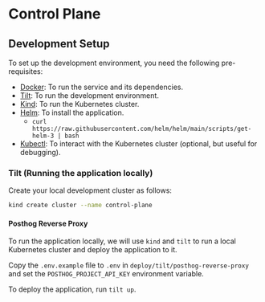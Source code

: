 # Control Plane

## Development Setup

To set up the development environment, you need the following pre-requisites:

- [Docker](https://www.docker.com/): To run the service and its dependencies.
- [Tilt](https://docs.tilt.dev/install.html): To run the development environment.
- [Kind](https://kind.sigs.k8s.io/docs/user/quick-start/#installing-from-release-binaries): To run the Kubernetes cluster.
- [Helm](https://helm.sh/): To install the application.
    - `curl https://raw.githubusercontent.com/helm/helm/main/scripts/get-helm-3 | bash`
- [Kubectl](https://kubernetes.io/docs/tasks/tools/#kubectl): To interact with the Kubernetes cluster (optional, but useful for debugging).

### Tilt (Running the application locally)

Create your local development cluster as follows:

```bash
kind create cluster --name control-plane
```

#### Posthog Reverse Proxy

To run the application locally, we will use `kind` and `tilt` to run a local Kubernetes cluster and deploy the application to it.

Copy the `.env.example` file to `.env` in `deploy/tilt/posthog-reverse-proxy` and set the `POSTHOG_PROJECT_API_KEY` environment variable.

To deploy the application, run `tilt up`.
